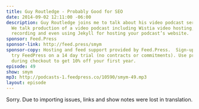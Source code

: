 ```yaml
---
title: Guy Routledge - Probably Good for SEO
date: 2014-09-02 12:11:00 -06:00
description: Guy Routledge joins me to talk about his video podcast series AtoZCSS.
  We talk production of a video podcast including Wistia video hosting, Screenflow
  recording and even using Jekyll for hosting your podcast’s website.
sponsor: Feed.Press
sponsor-link: http://feed.press/smym
sponsor-copy: Hosting and feed support provided by Feed.Press.  Sign-up today and
  try FeedPress on a 14 day trial (no contracts or commitments). Use promo code "smym"
  during checkout to get 10% off your first year.
episode: 49
show: smym
mp3: http://podcasts-1.feedpress.co/10590/smym-49.mp3
layout: episode
---
```


Sorry. Due to importing issues, links and show notes were lost in translation.
